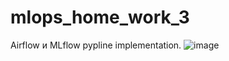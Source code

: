 # mlops_home_work_3
Airflow и MLflow pypline implementation.
![image](https://github.com/chetverovod/mlops_home_work_3/assets/1526432/19da9a06-dbaa-47d6-9e9d-bd21c3171070)

